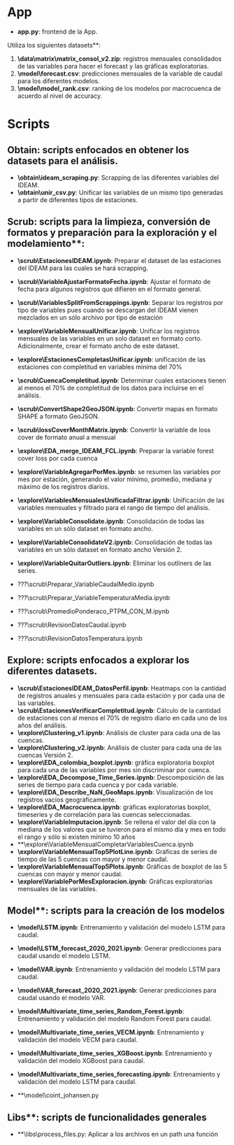 # App
+ **app.py**: frontend de la App.

Utiliza los siguientes datasets**:
1. **\data\matrix\matrix_consol_v2.zip**: registros mensuales consolidados de las variables para hacer el forecast y las gráficas exploratorias.
2. **\model\forecast.csv**: predicciones mensuales de la variable de caudal para los diferentes modelos.
3. **\model\model_rank.csv**: ranking de los modelos por macrocuenca de acuerdo al nivel de accuracy.

# Scripts
## Obtain: scripts enfocados en obtener los datasets para el análisis.
- **\obtain\ideam_scraping.py**: Scrapping de las diferentes variables del IDEAM.
- **\obtain\unir_csv.py**: Unificar las variables de un mismo tipo generadas a partir de diferentes tipos de estaciones.

## Scrub: scripts para la limpieza, conversión de formatos y preparación para la exploración y el modelamiento**:
- **\scrub\EstacionesIDEAM.ipynb**: Preparar el dataset de las estaciones del IDEAM para las cuales se hará scrapping.
- **\scrub\VariableAjustarFormatoFecha.ipynb**: Ajustar el formato de fecha para algunos registros que difieren en el formato general.
- **\scrub\VariablesSplitFromScrappings.ipynb**: Separar los registros por tipo de variables pues cuando se descargan del IDEAM vienen mezclados en un sólo archivo por tipo de estación
- **\explore\VariableMensualUnificar.ipynb**: Unificar los registros mensuales de las variables en un solo dataset en formato corto. Adicionalmente, crear el formato ancho de este dataset.
- **\explore\EstacionesCompletasUnificar.ipynb**: unificación de las estaciones con completitud en variables mínima del 70%
- **\scrub\CuencaCompletitud.ipynb**: Determinar cuales estaciones tienen al menos el 70% de completitud de los datos para incluirse en el análisis.
- **\scrub\ConvertShape2GeoJSON.ipynb**: Convertir mapas en formato SHAPE a formato GeoJSON.
- **\scrub\lossCoverMonthMatrix.ipynb**: Convertir la variable de loss cover de formato anual a mensual
- **\explore\EDA_merge_IDEAM_FCL.ipynb**: Preparar la variable forest cover loss por cada cuenca
- **\explore\VariableAgregarPorMes.ipynb**: se resumen las variables por mes por estación, generando el valor mínimo, promedio, mediana y máximo de los registros diarios.
- **\explore\VariablesMensualesUnificadaFiltrar.ipynb**: Unificación de las variables mensuales y filtrado para el rango de tiempo del análisis.
- **\explore\VariableConsolidate.ipynb**: Consolidación de todas las variables en un sólo dataset en formato ancho.
- **\explore\VariableConsolidateV2.ipynb**: Consolidación de todas las variables en un sólo dataset en formato ancho Versión 2.
- **\explore\VariableQuitarOutliers.ipynb**: Eliminar los outliners de las series.

- ???\scrub\Preparar_VariableCaudalMedio.ipynb
- ???\scrub\Preparar_VariableTemperaturaMedia.ipynb
- ???\scrub\PromedioPonderaco_PTPM_CON_M.ipynb
- ???\scrub\RevisionDatosCaudal.ipynb
- ???\scrub\RevisionDatosTemperatura.ipynb


## Explore: scripts enfocados a explorar los diferentes datasets.
- **\scrub\EstacionesIDEAM_DatosPerfil.ipynb**: Heatmaps con la cantidad de registros anuales y mensuales para cada estación y por cada una de las variables.
- **\scrub\EstacionesVerificarCompletitud.ipynb**: Cálculo de la cantidad de estaciones con al menos el 70% de registro diario en cada uno de los años del análisis.
- **\explore\Clustering_v1.ipynb**: Análisis de cluster para cada una de las cuencas.
- **\explore\Clustering_v2.ipynb**: Análisis de cluster para cada una de las cuencas Versión 2.
- **\explore\EDA_colombia_boxplot.ipynb**: gráfica exploratoria boxplot para cada una de las variables por mes sin discriminar por cuenca.
- **\explore\EDA_Decompose_Time_Series.ipynb**: Descomposición de las series de tiempo para cada cuenca y por cada variable.
- **\explore\EDA_Describe_NaN_GeoMaps.ipynb**: Visualización de los registros vacíos geográficamente.
- **\explore\EDA_Macrocuenca.ipynb**: gráficas exploratorias boxplot, timeseries y de correlación para las cuencas seleccionadas.
- **\explore\VariableImputacion.ipynb**: Se rellena el valor del día con la mediana de los valores que se tuvieron para el mismo día y mes en todo el rango y sólo si existen mínimo 10 años
- **\explore\VariableMensualCompletarVariablesCuenca.ipynb
- **\explore\VariableMensualTop5PlotLine.ipynb**: Gráficas de series de tiempo de las 5 cuencas con mayor y menor caudal.
- **\explore\VariableMensualTop5Plots.ipynb**: Gráficas de boxplot de las 5 cuencas con mayor y menor caudal.
- **\explore\VariablePorMesExploracion.ipynb**: Gráficas exploratorias mensuales de las variables.

## Model**: scripts para la creación de los modelos
- **\model\LSTM.ipynb**: Entrenamiento y validación del modelo LSTM para caudal.
- **\model\LSTM_forecast_2020_2021.ipynb**: Generar predicciones para caudal usando el modelo LSTM.
- **\model\VAR.ipynb**: Entrenamiento y validación del modelo LSTM para caudal.
- **\model\VAR_forecast_2020_2021.ipynb**: Generar predicciones para caudal usando el modelo VAR.
- **\model\Multivariate_time_series_Random_Forest.ipynb**: Entrenamiento y validación del modelo Random Forest para caudal.
- **\model\Multivariate_time_series_VECM.ipynb**: Entrenamiento y validación del modelo VECM para caudal.
- **\model\Multivariate_time_series_XGBoost.ipynb**: Entrenamiento y validación del modelo XGBoost para caudal.

- **\model\Multivariate_time_series_forecasting.ipynb**: Entrenamiento y validación del modelo LSTM para caudal.
- **\model\coint_johansen.py


## Libs**: scripts de funcionalidades generales
- **\libs\process_files.py: Aplicar a los archivos en un path una función
